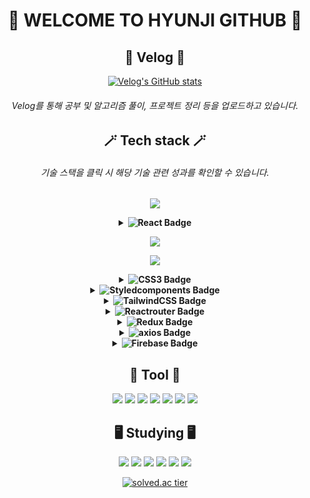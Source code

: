 <div align="center">
  
# 🍒 WELCOME TO HYUNJI GITHUB 🍒

## 📗 Velog 📗
[![Velog's GitHub stats](https://velog-readme-stats.vercel.app/api/badge?name=syub98774)](https://velog.io/@syub98774)

###### Velog를 통해 공부 및 알고리즘 풀이, 프로젝트 정리 등을 업로드하고 있습니다.

## 🪄 Tech stack 🪄
###### 기술 스택을 클릭 시 해당 기술 관련 성과를 확인할 수 있습니다.
![](https://img.shields.io/badge/Java-3766AB?style=flat-square&logo=Java&logoColor=white)

<details>
  <summary><strong><img src="https://img.shields.io/badge/React-61DAFB?style=flat-square&logo=React&logoColor=white" alt="React Badge" /></strong></summary>
  
###### 컴포넌트 기반 아키텍처를 사용하여 재사용 가능하고 유지보수가 용이한 UI를 구축할 수 있습니다.
###### useState를 통해 컴포넌트의 상태를 효율적으로 관리할 수 있습니다.
###### Intersection Observer API를 활용하여 스크롤 위치를 감지하고, 커스텀 훅을 통해 무한 스크롤 기능을 구현할 수 있습니다.

</details>

![](https://img.shields.io/badge/JavaScript-F7DF1E?style=flat-square&logo=javascript&logoColor=white)

![](https://img.shields.io/badge/HTML5-E34F26?style=flat-square&logo=html5&logoColor=white)

<details>
  <summary><strong><img src="https://img.shields.io/badge/CSS3-1572B6?style=flat-square&logo=css3&logoColor=white" alt="CSS3 Badge" /></strong></summary>

###### Flexbox 레이아웃을 사용하여 반응형 웹 디자인을 구현하고, 요소들을 간편하게 정렬 및 배치할 수 있습니다.
###### 미디어 쿼리를 사용하여 다양한 화면 크기에 맞춰 스타일을 적용하고, 반응형 디자인을 구현할 수 있습니다.

</details>

<details>
  <summary><strong><img src="https://img.shields.io/badge/styledcomponents-DB7093?style=flat-square&logo=styledcomponents&logoColor=white" alt="Styledcomponents Badge" /></strong></summary>
  
###### props를 기반으로 동적으로 스타일을 변경할 수 있습니다. 조건부 스타일링을 쉽게 구현하고, 사용자 인터페이스를 더욱 유연하게 만들 수 있습니다.
###### createGlobalStyle을 사용하여 글로벌 스타일을 정의할 수 있습니다. 기본적인 스타일 리셋과 공통 스타일을 설정하여 일관된 디자인을 유지할 수 있습니다.

</details>

<details>
  <summary><strong><img src="https://img.shields.io/badge/TailwindCSS-06B6D4?style=flat-square&logo=tailwindcss&logoColor=white" alt="TailwindCSS Badge" /></strong></summary>
  
###### 컴포넌트의 상태에 따라 Tailwind CSS 클래스를 동적으로 변경하여 상태 기반 스타일링을 구현할 수 있습니다.

</details>

<details>
  <summary><strong><img src="https://img.shields.io/badge/Reactrouter-CA4245?style=flat-square&logo=reactrouter&logoColor=white" alt="Reactrouter Badge" /></strong></summary>

###### PrivateRoute 컴포넌트를 사용하여 인증된 사용자만 특정 페이지에 접근할 수 있도록 하고, 인증되지 않은 사용자는 로그인 페이지로 리디렉션할 수 있습니다.
###### useParams을 사용하여 URL 파라미터를 통해 다양한 페이지를 렌더링할 수 있습니다.
###### useSearchParams 훅을 사용하여 URL의 쿼리 파라미터를 관리하고, React 컴포넌트의 상태로 가져올 수 있습다.
</details>

<details>
  <summary><strong><img src="https://img.shields.io/badge/Redux-764ABC?style=flat-square&logo=redux&logoColor=white" alt="Redux Badge" /></strong></summary>

###### Redux를 통해 복잡한 애플리케이션 상태를 중앙에서 효과적으로 관리할 수 있다. 여러 컴포넌트 간의 데이터 통신을 용이하게 처리하고, 상태의 일관성을 유지할 수 있습니다.
###### redux-persist를 사용하여 상태를 로컬 스토리지에 저장하여 사용자가 애플리케이션을 종료하거나 새로고침해도 이전 상태를 자동으로 복구할 수 있습니다.

</details>

<details>
  <summary><strong><img src="https://img.shields.io/badge/axios-5A29E4?style=flat-square&logo=axios&logoColor=white" alt="axios Badge" /></strong></summary>
  
###### 비동기 통신을 처리하고, 비동기 요청의 성공 및 실패 시에 적절한 처리를 구현했습니다. 사용자에게 실시간 데이터를 제공하고, 동적인 UI를 구현할 수 있었습니다.
###### Axios의 내장된 에러 처리 기능을 활용하여 API 요청 중 발생하는 에러를 체계적으로 처리했습니다. 
###### API 요청 시 필요한 인증 토큰을 설정하고 관리할 수 있습니다.
</details>

<details>
  <summary><strong><img src="https://img.shields.io/badge/firebase-FFCA28?style=flat-square&logo=firebase&logoColor=white" alt="Firebase Badge" /></strong></summary>
  
###### Cloud Functions를 이용해 외부 API를 호출하여 데이터를 받아와 Firestore에 저장할 수 있습니다.
###### Cloud Functions의 응답 헤더에 CORS 설정을 추가하여 다양한 도메인에서의 접근을 허용해줄 수 있습니다.
###### Firestore의 복수 인덱스를 이용해 다양한 쿼리 성능을 최적화할 수 있습니다.
###### 사용자가 업로드한 파일을 Firebase Storage에 안전하게 저장하고 URL을 통해 애플리케이션에서 동적으로 로드할 수 있습니다.
</details>

## 🔧 Tool 🔧
![](https://img.shields.io/badge/Git-F05032?style=flat-square&logo=git&logoColor=white)
![](https://img.shields.io/badge/Github-181717?style=flat-square&logo=github&logoColor=white)
![](https://img.shields.io/badge/VScode-007ACC?style=flat-square&logo=visualstudiocode&logoColor=white)
![](https://img.shields.io/badge/eclipse-2C2255?style=flat-square&logo=eclipseide&logoColor=white)
![](https://img.shields.io/badge/postman-FF6C37?style=flat-square&logo=postman&logoColor=white)
![](https://img.shields.io/badge/Figma-F24E1E?style=flat-square&logo=figma&logoColor=white)
![](https://img.shields.io/badge/Slack-4A154B?style=flat-square&logo=slack&logoColor=white)

## 🖥️ Studying 🖥️
![](https://img.shields.io/badge/Node.js-5FA04E?style=flat-square&logo=nodedotjs&logoColor=white)
![](https://img.shields.io/badge/ReactHookForm-EC5990?style=flat-square&logo=reacthookform&logoColor=white)
![](https://img.shields.io/badge/Next.js-000000?style=flat-square&logo=nextdotjs&logoColor=white)
![](https://img.shields.io/badge/Jest-C21325?style=flat-square&logo=jest&logoColor=white)
![](https://img.shields.io/badge/Storybook-FF4785?style=flat-square&logo=storybook&logoColor=white)
![](https://img.shields.io/badge/Sass-CC6699?style=flat-square&logo=sass&logoColor=white)

[![solved.ac tier](http://mazassumnida.wtf/api/generate_badge?boj=syub98774)](https://solved.ac/syub98774)

</div>
